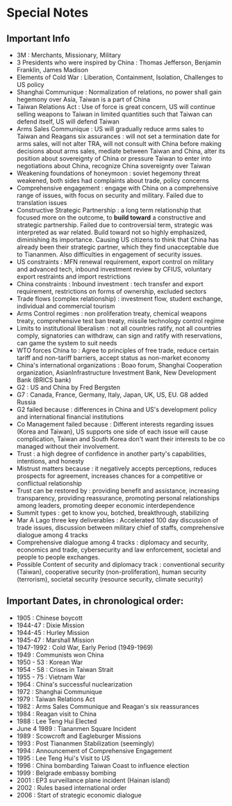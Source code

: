 # Special Notes

## Important Info
- 3M : Merchants, Missionary, Military
- 3 Presidents who were inspired by China : Thomas Jefferson, Benjamin Franklin, James Madison
- Elements of Cold War : Liberation, Containment, Isolation, Challenges to US policy
- Shanghai Communique : Normalization of relations, no power shall gain hegemony over Asia, Taiwan is a part of China
- Taiwan Relations Act : Use of force is great concern, US will continue selling weapons to Taiwan in limited quantities such that Taiwan can defend itself, US will defend Taiwan
- Arms Sales Communique : US will gradually reduce arms sales to Taiwan and Reagans six assurances : will not set a termination date for arms sales, will not alter TRA, will not consult with China before making decisions about arms sales, mediate between Taiwan and China, alter its position about sovereignty of China or pressure Taiwan to enter into negotiations about China, recognize China sovereignty over Taiwan
- Weakening foundations of honeymoon : soviet hegemony threat weakened, both sides had complaints about trade, policy concerns
- Comprehensive engagement : engage with China on a comprehensive range of issues, with focus on security and military. Failed due to translation issues
- Constructive Strategic Partnership : a long term relationship that focused more on the outcome, to **build toward** a constructive and strategic partnership. Failed due to controversial term, strategic was interpreted as war related. Build toward not so highly emphasized, diminishing its importance. Causing US citizens to think that China has already been their strategic partner, which they find unacceptable due to Tiananmen. Also difficulties in engagement of security issues.
- US constraints : MFN renewal requirement, export control on military and advanced tech, inbound investment review by CFIUS, voluntary export restraints and import restrictions
- China constraints : Inbound investment : tech transfer and export requirement, restrictions on forms of ownership, excluded sectors
- Trade flows (complex relationship) : investment flow, student exchange, individual and commercial tourism
- Arms Control regimes : non proliferation treaty, chemical weapons treaty, comprehensive test ban treaty, missile technology control regime
- Limits to institutional liberalism : not all countries ratify, not all countries comply, signatories can withdraw, can sign and ratify with reservations, can game the system to suit needs
- WTO forces China to : Agree to principles of free trade, reduce certain tariff and non-tariff barriers, accept status as non-market economy
- China's international organizations : Boao forum, Shanghai Cooperation organization, AsianInfrastructure Investment Bank, New Development Bank (BRICS bank)
- G2 : US and China by Fred Bergsten
- G7 : Canada, France, Germany, Italy, Japan, UK, US, EU. G8 added Russia
- G2 failed because : differences in China and US's development policy and international financial institutions
- Co Management failed because : Different interests regarding issues (Korea and Taiwan), US supports one side of each issue will cause complication, Taiwan and South Korea don't want their interests to be co managed without their involvement.
- Trust : a high degree of confidence in another party's capabilities, intentions, and honesty
- Mistrust matters because : it negatively accepts perceptions, reduces prospects for agreement, increases chances for a competitive or conflictual relationship
- Trust can be restored by : providing benefit and assistance, increasing transparency, providing reassurance, promoting personal relationships among leaders, promoting deeper economic interdependence
- Summit types : get to know you, botched, breakthrough, stabilizing
- Mar A Lago three key deliverables : Accelerated 100 day discussion of trade issues, discussion between military chief of staffs, comprehensive dialogue among 4 tracks
- Comprehensive dialogue among 4 tracks : diplomacy and security, economics and trade, cybersecurity and law enforcement, societal and people to people exchanges.
- Possible Content of security and diplomacy track : conventional security (Taiwan), cooperative security (non-proliferation), human security (terrorism), societal security (resource security, climate security)

## Important Dates, in chronological order:
- 1905 : Chinese boycott
- 1944-47 : Dixie Mission
- 1944-45 : Hurley Mission
- 1945-47 : Marshall Mission
- 1947-1992 : Cold War, Early Period (1949-1969)
- 1949 : Communists won China
- 1950 - 53 : Korean War
- 1954 - 58 : Crises in Taiwan Strait
- 1955 - 75 : Vietnam War
- 1964 : China's successful nuclearization
- 1972 : Shanghai Communique
- 1979 : Taiwan Relations Act
- 1982 : Arms Sales Communique and Reagan's six reassurances
- 1984 : Reagan visit to China
- 1988 : Lee Teng Hui Elected
- June 4 1989 : Tiananmen Square Incident
- 1989 : Scowcroft and Eagleburger Missions
- 1993 : Post Tiananmen Stabilization (seemingly)
- 1994 : Announcement of Comprehensive Engagement
- 1995 : Lee Teng Hui's Visit to US
- 1996 : China bombarding Taiwan Coast to influence election
- 1999 : Belgrade embassy bombing
- 2001 : EP3 surveillance plane incident (Hainan island)
- 2002 : Rules based international order
- 2006 : Start of strategic economic dialogue
